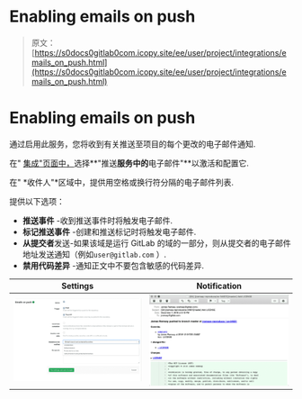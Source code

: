 # Enabling emails on push

> 原文：[https://s0docs0gitlab0com.icopy.site/ee/user/project/integrations/emails_on_push.html](https://s0docs0gitlab0com.icopy.site/ee/user/project/integrations/emails_on_push.html)

# Enabling emails on push[](#enabling-emails-on-push "Permalink")

通过启用此服务，您将收到有关推送至项目的每个更改的电子邮件通知.

在" [集成"页面中，](overview.html#accessing-integrations)选择**"推送**服务中的**电子邮件"**以激活和配置它.

在" *收件人"*区域中，提供用空格或换行符分隔的电子邮件列表.

提供以下选项：

*   **推送事件** -收到推送事件时将触发电子邮件.
*   **标记推送事件** -创建和推送标记时将触发电子邮件.
*   **从提交者**发送-如果该域是运行 GitLab 的域的一部分，则从提交者的电子邮件地址发送通知（例如`user@gitlab.com` ）.
*   **禁用代码差异** -通知正文中不要包含敏感的代码差异.

| Settings | Notification |
| --- | --- |
| [![Email on push service settings](img/b4a1ffd094e753d655825c1385561991.png)](img/emails_on_push_service.png) | [![Email on push notification](img/906ca69aaf7c7a7f53479eb595f83ec0.png)](img/emails_on_push_email.png) |